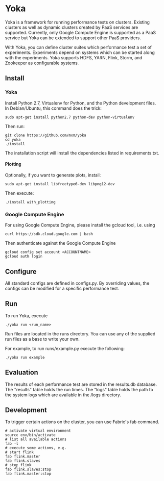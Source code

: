 Yoka
====

Yoka is a framework for running performance tests on clusters. Existing clusters
as well as dynamic clusters created by PaaS services are supported. Currently,
only Google Compute Engine is supported as a PaaS service but Yoka can be
extended to support other PaaS providers.

With Yoka, you can define cluster suites which performance test a set of
experiments. Experiments depend on systems which can be started along with the
experiments. Yoka supports HDFS, YARN, Flink, Storm, and Zookeeper as configurable
systems.

Install
-------

### Yoka

Install Python 2.7, Virtualenv for Python, and the Python development files. In Debian/Ubuntu, this command does the trick:

    sudo apt-get install python2.7 python-dev python-virtualenv

Then run:

    git clone https://github.com/mxm/yoka
    cd yoka
    ./install

The installation script will install the dependencies listed in requirements.txt.

#### Plotting

Optionally, if you want to generate plots, install:

    sudo apt-get install libfreetype6-dev libpng12-dev

Then execute:

    ./install with_plotting

### Google Compute Engine

For using Google Compute Engine, please install the gcloud tool, i.e. using

    curl https://sdk.cloud.google.com | bash

Then authenticate against the Google Compute Engine

    gcloud config set account <ACCOUNTNAME>
    gcloud auth login


Configure
---------

All standard configs are defined in configs.py. By overriding values, the
configs can be modified for a specific performance test.

Run
---

To run Yoka, execute

    ./yoka run <run_name>

Run files are located in the runs directory. You can use any of the
supplied run files as a base to write your own.

For example, to run runs/example.py execute the following:

    ./yoka run example


Evaluation
----------

The results of each performance test are stored in the results.db database.  The
"results" table holds the run times. The "logs" table holds the path to the
system logs which are available in the /logs directory.

Development
-----------

To trigger certain actions on the cluster, you can use Fabric's fab command.

    # activate virtual environment
    source env/bin/activate
    # list all available actions
    fab -l
    # execute some actions, e.g.
    # start flink
    fab flink.master
    fab flink.slaves
    # stop flink
    fab flink.slaves:stop
    fab flink.master:stop
